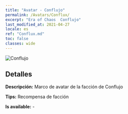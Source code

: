 ```yaml
---
title: "Avatar - Conflujo"
permalink: /Avatars/Conflux/
excerpt: "Era of Chaos  Conflujo"
last_modified_at: 2021-04-27
locale: es
ref: "Conflux.md"
toc: false
classes: wide
---
```

 ![Conflujo](/images/a/avatarFrame_44.png)

## Detalles

 **Descripción:** Marco de avatar de la facción de Conflujo 

 **Tips:** Recompensa de facción 

 **Is available:**  - 


